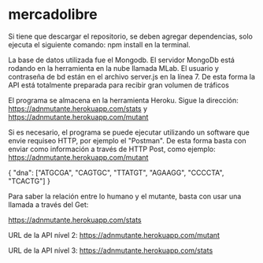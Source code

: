 # mercadolibre


Si tiene que descargar el repositorio, se deben agregar dependencias, solo ejecuta el siguiente comando: npm install en la terminal.

La base de datos utilizada fue el Mongodb. El servidor MongoDb está rodando en la herramienta en la nube llamada MLab.
El usuario y contraseña de bd están en el archivo server.js en la línea 7.
De esta forma la API está totalmente preparada para recibir gran volumen de tráficos


El programa se almacena en la herramienta Heroku. Sigue la dirección:
https://adnmutante.herokuapp.com/stats y https://adnmutante.herokuapp.com/mutant



Si es necesario, el programa se puede ejecutar utilizando un software que envie requiseo HTTP, por ejemplo el "Postman". 
De esta forma basta con enviar como información a través de HTTP Post, como ejemplo:
https://adnmutante.herokuapp.com/mutant

{
"dna": ["ATGCGA", "CAGTGC", "TTATGT", "AGAAGG", "CCCCTA", "TCACTG"]
}


Para saber la relación entre lo humano y el mutante, basta con usar una llamada a través del Get:

https://adnmutante.herokuapp.com/stats


URL de la API nível 2: https://adnmutante.herokuapp.com/mutant

URL de la API nível 3: https://adnmutante.herokuapp.com/stats
